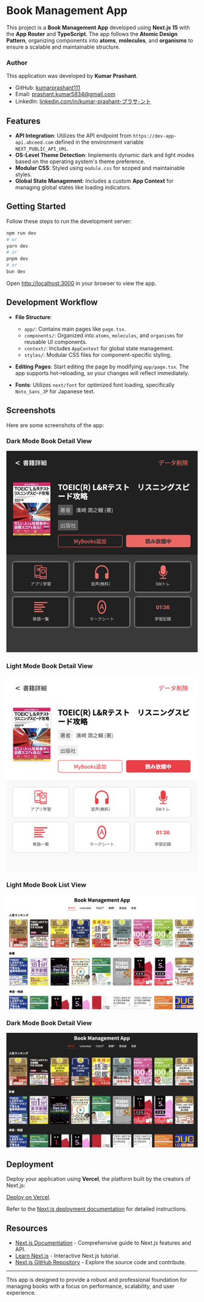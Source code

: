 # Book Management App

This project is a **Book Management App** developed using **Next.js 15** with the **App Router** and **TypeScript**. The app follows the **Atomic Design Pattern**, organizing components into **atoms**, **molecules**, and **organisms** to ensure a scalable and maintainable structure.

### Author

This application was developed by **Kumar Prashant**.

- GitHub: [kumarprashant111](https://github.com/kumarprashant111)
- Email: prashant.kumar5834@gmail.com
- LinkedIn: [linkedin.com/in/kumar-prashant-プラサ-ント](https://linkedin.com/in/kumar-prashant-プラサ-ント)

## Features

- **API Integration**: Utilizes the API endpoint from `https://dev-app-api.abceed.com` defined in the environment variable `NEXT_PUBLIC_API_URL`.
- **OS-Level Theme Detection**: Implements dynamic dark and light modes based on the operating system's theme preference.
- **Modular CSS**: Styled using `module.css` for scoped and maintainable styles.
- **Global State Management**: Includes a custom **App Context** for managing global states like loading indicators.

## Getting Started

Follow these steps to run the development server:

```bash
npm run dev
# or
yarn dev
# or
pnpm dev
# or
bun dev
```

Open [http://localhost:3000](http://localhost:3000) in your browser to view the app.

## Development Workflow

- **File Structure**:

  - `app/`: Contains main pages like `page.tsx`.
  - `components/`: Organized into `atoms`, `molecules`, and `organisms` for reusable UI components.
  - `context/`: Includes `AppContext` for global state management.
  - `styles/`: Modular CSS files for component-specific styling.

- **Editing Pages**: Start editing the page by modifying `app/page.tsx`. The app supports hot-reloading, so your changes will reflect immediately.

- **Fonts**: Utilizes `next/font` for optimized font loading, specifically `Noto_Sans_JP` for Japanese text.

## Screenshots

Here are some screenshots of the app:

### Dark Mode Book Detail View

![Screenshot: Dark Mode Book List View](./public/screenshots/Screenshot%202025-01-12%20at%2023.10.03.png)

### Light Mode Book Detail View

![Screenshot: Light Mode Book Detail View](./public/screenshots/Screenshot%202025-01-12%20at%2023.10.18.png)

### Light Mode Book List View

![Screenshot: Light Mode Book List View](./public/screenshots/Screenshot%202025-01-12%20at%2023.10.52.png)

### Dark Mode Book Detail View

![Screenshot: Dark Mode Book List View](./public/screenshots/Screenshot%202025-01-12%20at%2023.11.10.png)

## Deployment

Deploy your application using **Vercel**, the platform built by the creators of Next.js:

[Deploy on Vercel](https://vercel.com/new?utm_medium=default-template&filter=next.js&utm_source=create-next-app&utm_campaign=create-next-app-readme).

Refer to the [Next.js deployment documentation](https://nextjs.org/docs/app/building-your-application/deploying) for detailed instructions.

## Resources

- [Next.js Documentation](https://nextjs.org/docs) - Comprehensive guide to Next.js features and API.
- [Learn Next.js](https://nextjs.org/learn) - Interactive Next.js tutorial.
- [Next.js GitHub Repository](https://github.com/vercel/next.js) - Explore the source code and contribute.

---

This app is designed to provide a robust and professional foundation for managing books with a focus on performance, scalability, and user experience.
